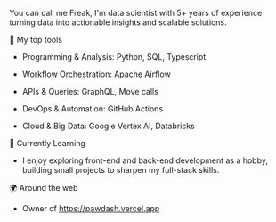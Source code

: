 You can call me Freak, I'm data scientist with 5+ years of experience turning data into actionable insights and scalable solutions.

🔧 My top tools

- Programming & Analysis: Python, SQL, Typescript

- Workflow Orchestration: Apache Airflow

- APIs & Queries: GraphQL, Move calls

- DevOps & Automation: GitHub Actions

- Cloud & Big Data: Google Vertex AI, Databricks

🌱 Currently Learning

- I enjoy exploring front-end and back-end development as a hobby, building small projects to sharpen my full-stack skills.

🌍 Around the web

- Owner of https://pawdash.vercel.app
